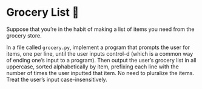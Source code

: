 # Grocery List 🧾

Suppose that you’re in the habit of making a list of items you need from the grocery store.

In a file called `grocery.py`, implement a program that prompts the user for items, one per line, until the user inputs control-d (which is a common way of ending one’s input to a program). Then output the user’s grocery list in all uppercase, sorted alphabetically by item, prefixing each line with the number of times the user inputted that item. No need to pluralize the items. Treat the user’s input case-insensitively.

